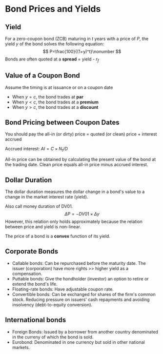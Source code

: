 # Bond Prices and Yields

## Yield

For a zero-coupon bond (ZCB) maturing in $t$ years with a price of $P$, the yield $y$ of the bond solves the following equation:
$$
P=\frac{100}{(1+y)^t}\nonumber
$$
Bonds are often quoted at a **spread** = yield - $r_f$

## Value of a Coupon Bond

Assume the timing is at issuance or on a coupon date

- When $y=c$​, the bond trades at **par**
- When $y<c$, the bond trades at a **premium**
- When $y>c$, the bond trades at a **discount**

## Bond Pricing between Coupon Dates

You should pay the all-in (or dirty) price = quoted (or clean) price + interest accrued

Accrued interest: $AI=C\times N_t/D$

All-in price can be obtained by calculating the present value of the bond at the trading date. Clean price equals all-in price minus accrued interest.

## Dollar Duration

The dollar duration measures the dollar change in a bond's value to a change in the market interest rate (yield).

Also call money duration of DV01.
$$
\Delta P=-DV01\times\Delta y\nonumber
$$
However, this relation only holds approximately because the relation between price and yield is non-linear.

The price of a bond is a **convex** function of its yield.

## Corporate Bonds

- Callable bonds: Can be repurchased before the maturity date. The issuer (corporation) have more rights >> higher yield as a compensation.
- Puttable bonds: Give the hondholder (investor) an option to retire or extend the bond's life.
- Floating-rate bonds: Have adjustable coupon rate.
- Convertible bonds: Can be exchanged for shares of the firm's common stock. Reducing pressure on issuers' cash repayments and avoiding insolvency (debt-to-equity conversion).

## International bonds

- Foreign Bonds: Issued by a borrower from another country denominated in the curreny of which the bond is sold.
- Eurobond: Denominated in one currency but sold in other national markets.
